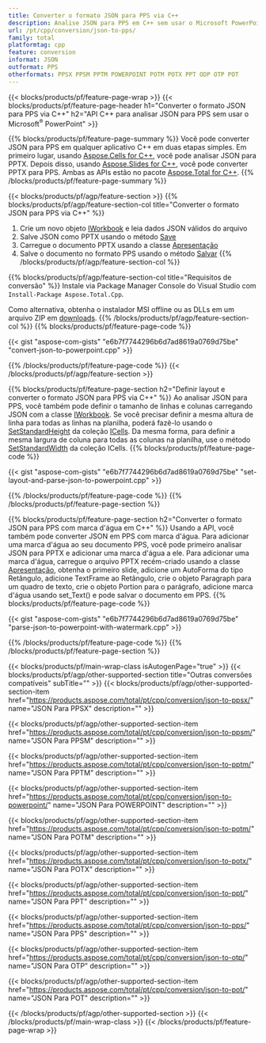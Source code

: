 ```yaml
---
title: Converter o formato JSON para PPS via C++
description: Analise JSON para PPS em C++ sem usar o Microsoft PowerPoint
url: /pt/cpp/conversion/json-to-pps/
family: total
platformtag: cpp
feature: conversion
informat: JSON
outformat: PPS
otherformats: PPSX PPSM PPTM POWERPOINT POTM POTX PPT ODP OTP POT
---
```

{{< blocks/products/pf/feature-page-wrap >}}
{{< blocks/products/pf/feature-page-header h1="Converter o formato JSON para PPS via C++" h2="API C++ para analisar JSON para PPS sem usar o Microsoft<sup>&reg;</sup> PowerPoint" >}}

{{% blocks/products/pf/feature-page-summary %}}
Você pode converter JSON para PPS em qualquer aplicativo C++ em duas etapas simples. Em primeiro lugar, usando [Aspose.Cells for C++](https://products.aspose.com/cells/cpp/), você pode analisar JSON para PPTX. Depois disso, usando [Aspose.Slides for C++](https://products.aspose.com/slides/cpp/), você pode converter PPTX para PPS. Ambas as APIs estão no pacote [Aspose.Total for C++](https://products.aspose.com/total/cpp/). 
{{% /blocks/products/pf/feature-page-summary  %}}

{{< blocks/products/pf/agp/feature-section >}}
{{% blocks/products/pf/agp/feature-section-col title="Converter o formato JSON para PPS via C++" %}}
1. Crie um novo objeto [IWorkbook](https://reference.aspose.com/cells/cpp/class/aspose.cells.i_workbook) e leia dados JSON válidos do arquivo
2. Salve JSON como PPTX usando o método [Save](https://reference.aspose.com/cells/cpp/class/aspose.cells.i_workbook#a9460f52a2dec8f4bf623a4905167d997)
3. Carregue o documento PPTX usando a classe [Apresentação](https://reference.aspose.com/slides/cpp/class/aspose.slides.presentation)
4. Salve o documento no formato PPS usando o método [Salvar](https://reference.aspose.com/slides/cpp/class/aspose.slides.presentation#afcd59ec697bf05c10f78c3869de2ec9e)
{{% /blocks/products/pf/agp/feature-section-col %}}

{{% blocks/products/pf/agp/feature-section-col title="Requisitos de conversão" %}}
Instale via Package Manager Console do Visual Studio com ```Install-Package Aspose.Total.Cpp```.

Como alternativa, obtenha o instalador MSI offline ou as DLLs em um arquivo ZIP em [downloads](https://downloads.aspose.com/total/cpp).
{{% /blocks/products/pf/agp/feature-section-col %}}
{{% blocks/products/pf/feature-page-code %}}

{{< gist "aspose-com-gists" "e6b7f7744296b6d7ad8619a0769d75be" "convert-json-to-powerpoint.cpp" >}}


{{% /blocks/products/pf/feature-page-code %}}
{{< /blocks/products/pf/agp/feature-section >}}

{{% blocks/products/pf/feature-page-section  h2="Definir layout e converter o formato JSON para PPS via C++" %}}
Ao analisar JSON para PPS, você também pode definir o tamanho de linhas e colunas carregando JSON com a classe [IWorkbook](https://reference.aspose.com/cells/cpp/class/aspose.cells.i_workbook). Se você precisar definir a mesma altura de linha para todas as linhas na planilha, poderá fazê-lo usando o [SetStandardHeight](https://reference.aspose.com/cells/cpp/class/aspose.cells.i_cell#a0b79a3163e2b601aa1b6a6a1e3f1467f ) da coleção [ICells](https://reference.aspose.com/cells/cpp/class/aspose.cells.i_cell). Da mesma forma, para definir a mesma largura de coluna para todas as colunas na planilha, use o método [SetStandardWidth](https://reference.aspose.com/cells/cpp/class/aspose.cells.i_cell#a48f5dbccc3bf4bb9e6e882094b500bd7) da coleção ICells.
{{% blocks/products/pf/feature-page-code %}}

{{< gist "aspose-com-gists" "e6b7f7744296b6d7ad8619a0769d75be" "set-layout-and-parse-json-to-powerpoint.cpp" >}}
{{% /blocks/products/pf/feature-page-code  %}}
{{% /blocks/products/pf/feature-page-section %}}

{{% blocks/products/pf/feature-page-section  h2="Converter o formato JSON para PPS com marca d'água em C++" %}}
Usando a API, você também pode converter JSON em PPS com marca d'água. Para adicionar uma marca d'água ao seu documento PPS, você pode primeiro analisar JSON para PPTX e adicionar uma marca d'água a ele. Para adicionar uma marca d'água, carregue o arquivo PPTX recém-criado usando a classe [Apresentação](https://reference.aspose.com/slides/cpp/class/aspose.slides.presentation), obtenha o primeiro slide, adicione um AutoForma do tipo Retângulo, adicione TextFrame ao Retângulo, crie o objeto Paragraph para um quadro de texto, crie o objeto Portion para o parágrafo, adicione marca d'água usando set_Text() e pode salvar o documento em PPS.
{{% blocks/products/pf/feature-page-code %}}

{{< gist "aspose-com-gists" "e6b7f7744296b6d7ad8619a0769d75be" "parse-json-to-powerpoint-with-watermark.cpp" >}}
{{% /blocks/products/pf/feature-page-code  %}}
{{% /blocks/products/pf/feature-page-section %}}

{{< blocks/products/pf/main-wrap-class isAutogenPage="true" >}}
{{< blocks/products/pf/agp/other-supported-section title="Outras conversões compatíveis" subTitle="" >}}
{{< blocks/products/pf/agp/other-supported-section-item href="https://products.aspose.com/total/pt/cpp/conversion/json-to-ppsx/" name="JSON Para PPSX" description="" >}}

{{< blocks/products/pf/agp/other-supported-section-item href="https://products.aspose.com/total/pt/cpp/conversion/json-to-ppsm/" name="JSON Para PPSM" description="" >}}

{{< blocks/products/pf/agp/other-supported-section-item href="https://products.aspose.com/total/pt/cpp/conversion/json-to-pptm/" name="JSON Para PPTM" description="" >}}

{{< blocks/products/pf/agp/other-supported-section-item href="https://products.aspose.com/total/pt/cpp/conversion/json-to-powerpoint/" name="JSON Para POWERPOINT" description="" >}}

{{< blocks/products/pf/agp/other-supported-section-item href="https://products.aspose.com/total/pt/cpp/conversion/json-to-potm/" name="JSON Para POTM" description="" >}}

{{< blocks/products/pf/agp/other-supported-section-item href="https://products.aspose.com/total/pt/cpp/conversion/json-to-potx/" name="JSON Para POTX" description="" >}}

{{< blocks/products/pf/agp/other-supported-section-item href="https://products.aspose.com/total/pt/cpp/conversion/json-to-ppt/" name="JSON Para PPT" description="" >}}

{{< blocks/products/pf/agp/other-supported-section-item href="https://products.aspose.com/total/pt/cpp/conversion/json-to-pps/" name="JSON Para PPS" description="" >}}

{{< blocks/products/pf/agp/other-supported-section-item href="https://products.aspose.com/total/pt/cpp/conversion/json-to-otp/" name="JSON Para OTP" description="" >}}

{{< blocks/products/pf/agp/other-supported-section-item href="https://products.aspose.com/total/pt/cpp/conversion/json-to-pot/" name="JSON Para POT" description="" >}}


{{< /blocks/products/pf/agp/other-supported-section >}}
{{< /blocks/products/pf/main-wrap-class >}}
{{< /blocks/products/pf/feature-page-wrap >}}